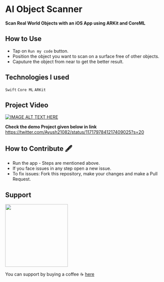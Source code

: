# AI Object Scanner
<b>Scan Real World Objects with an iOS App using ARKit and CoreML</b>

## How to Use
* Tap on `Run my code` button. 
* Position the object you want to scan on a surface free of other objects. 
* Caputure the object from near to get the better result. 

## Technologies I used
`Swift` `Core ML` `ARKit`

## Project Video
[![IMAGE ALT TEXT HERE](https://i.pinimg.com/564x/e7/95/9f/e7959fca05b2e40cfcd5e0de9dede6b8.jpg)](https://youtu.be/HUsIX_9uMKU)

<b>Check the demo Project given below in link</b>
<br>
https://twitter.com/Ayush21082/status/1171797841217409025?s=20

 ## How to Contribute 🖋 ##
 * Run the app - Steps are mentioned above.
 * If you face issues in any step open a new issue.
 * To fix issues: Fork this repository, make your changes and make a Pull Request.

## Support

<!-- [![IMAGE ALT TEXT HERE](https://www.buymeacoffee.com/assets/img/guidelines/download-assets-1.svg)](https://www.buymeacoffee.com/thecodexpose) -->
<a href="https://www.buymeacoffee.com/codexpose"><img src="https://www.buymeacoffee.com/assets/img/guidelines/download-assets-1.svg" width="200"/></a>

You can support by buying a coffee ☕️ [here](https://www.buymeacoffee.com/codexpose)
 

